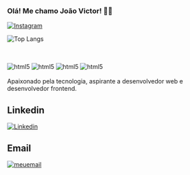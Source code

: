 
### Olá! Me chamo João Victor! ☝🏻

[![Instagram](https://img.shields.io/badge/Instagram-E4405F?style=for-the-badge&logo=instagram&logoColor=white)](https://instagram.com/_jaoovf)

![Top Langs](https://github-readme-stats.vercel.app/api/top-langs/?username=jvfsccp&layout=compact)

## 
<div style="display:inline_block"><br/>
<img align="center" alt = "html5" src="https://img.shields.io/badge/HTML5-E34F26?style=for-the-badge&logo=html5&logoColor=white" />
<img align="center" alt = "html5" src="https://img.shields.io/badge/CSS3-1572B6?style=for-the-badge&logo=css3&logoColor=white" />
<img align="center" alt = "html5" src="https://img.shields.io/badge/JavaScript-F7DF1E?style=for-the-badge&logo=javascript&logoColor=black" />
<img align="center" alt = "html5" src="https://img.shields.io/badge/C-00599C?style=for-the-badge&logo=c&logoColor=white" />

</div><br>
Apaixonado pela tecnologia, aspirante a desenvolvedor web e desenvolvedor frontend.

## Linkedin 

[![Linkedin](https://img.shields.io/badge/LinkedIn-0077B5?style=for-the-badge&logo=linkedin&logoColor=white)](https://linkedin.com/in/joão-victor-fernandes-castro-b208192a4/)

## Email 
<a href="mailto: joaovictorfernandescastro@gmail.com">
<img alt ="meuemail" src="https://img.shields.io/badge/Gmail-D14836?style=for-the-badge&logo=gmail&logoColor=white">
</a>
